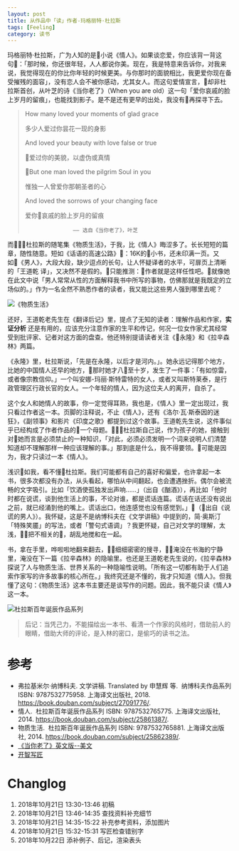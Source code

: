 ```yaml
---
layout: post
title: 从作品中「读」作者-玛格丽特·杜拉斯
tags: [Feeling]
category: 读书
---
```


玛格丽特·杜拉斯，广为人知的是小说《情人》。如果谈恋爱，你应该背一背这句：「那时候，你还很年轻，人人都说你美。现在，我是特意来告诉你，对我来说，我觉得现在的你比你年轻的时候更美。与你那时的面貌相比，我更爱你现在备受摧残的面容」，没有恋人会不被你感动，尤其女人。而这句爱情宣言，却非杜拉斯首创，从叶芝的诗《当你老了》（When you are old）这一句「爱你哀戚的脸上岁月的留痕」，也能找到影子。是不是还有更早的出处，我没有再探寻下去。

> How many loved your moments of glad grace
>
> 多少人爱过你昙花一现的身影
>
> And loved your beauty with love false or true
>
> 爱过你的美貌，以虚伪或真情
>
> But one man loved the pilgrim Soul in you
>
> 惟独一人曾爱你那朝圣者的心
>
> And loved the sorrows of your changing face
>
> 爱你哀戚的脸上岁月的留痕
>
>                    —— 选自《当你老了》，叶芝

而杜拉斯的随笔集《物质生活》，于我，比《情人》晦涩多了。长长短短的篇章，随性随意。短如《话语的高速公路》：16K的小书，还未印满一页。又如《男人》，大段大段，缺少逗点的长句，让人怀疑译者的水平，可扉页上清晰的「王道乾 译」，又决然不是假的。只能推测：作者就是这样任性吧。就像她在此文中说「男人常常从性的方面解释我书中所写的事物，仿佛那就是我既定的立场似的。」作为一名全然不熟悉作者的读者，我又能比这些男人强到哪里去呢？

![《物质生活》](http://p88gyf57l.bkt.clouddn.com/%E7%89%A9%E8%B4%A8%E7%94%9F%E6%B4%BB-%E6%9D%9C%E6%8B%89%E6%96%AF.jpg)

还好，王道乾老先生在《翻译后记》里，提点了无知的读者：理解作品和作家，**实证分析** 还是有用的，应该充分注意作家的生平和传记，何况一位女作家尤其经常受到批评家、记者对这方面的盘查。他还特别提请读者关注《永隆》和《拉辛森林》两篇。

《永隆》里，杜拉斯说，「先是在永隆，以后才是河内。」。她永远记得那个地方，比她的中国情人还早的地方，那时她才八至十岁，发生了一件事：「有如惊雷，或者像宗教信仰。」一个叫安娜-玛丽·斯特雷特的女人，或者又叫斯特莱泰，是行政管理区行政长官的女人。一个年轻的情人，因为这位夫人的离开，自杀了。

这个女人和她情人的故事，你一定觉得耳熟，我也是，《情人》里一定出现过，我只看过作者这一本。页脚的注释说，不止《情人》，还有《洛尔·瓦·斯泰因的迷狂》，《副领事》和影片《印度之歌》都提到过这个故事。王道乾先生说，这件事似乎已经构成了作者作品的一个母题。杜拉斯自己说，作为孩子的她，接触到对她而言是必须禁止的一种知识，「对此，必须必须发明一个词来说明人们清楚知道却不理解那样一种应该理解的事。」那到底是什么，我不得要领。可能是因为，我才只读过一本《情人》。

浅识如我，看不懂杜拉斯。我们可能都有自己的喜好和偏爱，也许拿起一本书，很多次都没有办法，从头看起，哪怕从中间翻起，也会遭遇挫折。偶尔会被流畅的文字吸引。比如「饮酒使孤独发出声响……」（出自《酗酒》），再比如「他时时都在说谎，谈到他生活上的事，不论对谁，都是谎话连篇。谎话在话还没有说出之前，就已经涌到他的嘴上。谎话出口，他连感觉也没有感觉到。」（出自《说谎的男人》）。我怀疑，这是不是纳博科夫在《文学讲稿》中提到的，简·奥斯汀「特殊笑靥」的写法，或者「警句式语调」？我更怀疑，自己对文学的理解，太浅，把不相关的，胡乱地搅和在一起。

书，拿在手里，哗啦啦地翻来翻去，细细密密的搜寻，淹没在书海的宁静里，淹没在下一篇《拉辛森林》的隐喻里。也还是王道乾老先生说的，《拉辛森林》探说了人与物质生活、世界关系的一种隐喻性说明。「所有这一切都有助于人们追索作家写的许多故事的核心所在。」我终究还是不懂的，我才只知道《情人》。但我懂了这句：《物质生活》这本书主要还是谈写作的问题。因此，我不能只读《情人》这一本。

![杜拉斯百年诞辰作品系列](http://p88gyf57l.bkt.clouddn.com/%E6%9D%9C%E6%8B%89%E6%96%AF%E4%BD%9C%E5%93%81%E6%B8%85%E5%8D%95.jpg)

> 后记：当凭己力，不能描绘出一本书、看清一个作家的风格时，借助前人的眼睛，借助大师的评论，是入林的密口，是偷巧的读书之法。

# 参考
- 弗拉基米尔·纳博科夫. 文学讲稿. Translated by 申慧辉 等. &nbsp;纳博科夫作品系列                          ISBN: 9787532775958. 上海译文出版社, 2018. https://book.douban.com/subject/27091776/.
- 情人. &nbsp;杜拉斯百年诞辰作品系列                          ISBN: 9787532765775. 上海译文出版社, 2014. https://book.douban.com/subject/25861387/.
- 物质生活. &nbsp;杜拉斯百年诞辰作品系列                          ISBN: 9787532765881. 上海译文出版社, 2014. https://book.douban.com/subject/25862389/.
- [《当你老了》英文版--美文](https://www.douban.com/group/topic/96792967/)
- [开智写匠](http://aiwriter.cn)

# Changlog
1. 2018年10月21日 13:30-13:46 初稿
2. 2018年10月21日 13:46-14:35 查找资料补充细节
3. 2018年10月21日 14:35-15:22 补充参考资料，添加图片
4. 2018年10月21日 15:32-15:31 写匠检查错别字
5. 2018年10月22日 添补例子、后记，渲染表头
